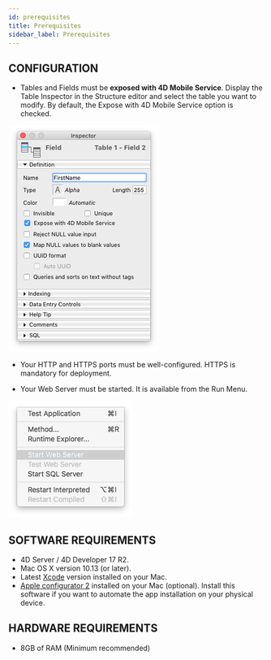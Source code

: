 ```yaml
---
id: prerequisites
title: Prerequisites
sidebar_label: Prerequisites
---
```


## CONFIGURATION


* Tables and Fields must be <b>exposed with 4D Mobile Service</b>. Display the Table Inspector in the Structure editor and select the table you want to modify. By default, the Expose with 4D Mobile Service option is checked.

![alt-text](assets/Prerequisites/Expose-table-fields-4D-mobile.png)

* Your HTTP and HTTPS ports must be well-configured. HTTPS is mandatory for deployment.

* Your Web Server must be started. It is available from the Run Menu.

![alt-text](assets/Prerequisites/Start-web-server.png)


## SOFTWARE REQUIREMENTS

* 4D Server / 4D Developer 17 R2.
* Mac OS X version 10.13 (or later).
* Latest [Xcode](https://itunes.apple.com/us/app/xcode/id497799835) version installed on your Mac.
* [Apple configurator 2](https://itunes.apple.com/us/app/apple-configurator-2/id1037126344) installed on your Mac (optional). 
Install this software if you want to automate the app installation on your physical device.

## HARDWARE REQUIREMENTS

* 8GB of RAM (Minimum recommended)
